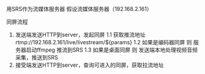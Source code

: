 用SRS作为流媒体服务器
假设流媒体服务器（192.168.2.161）

同屏流程
1. 发送端发送HTTP到server，发起同屏
   1.1 获取推流地址 rtmp://192.168.2.161/live/livestream/${params}
   1.2 如果是编码器同屏 则 服务器启动ffmpeg 推流到SRS
   1.3 如果是桌面同屏 则 发送端本地处理视频音频采集，推送到SRS
2. 接受端发送HTTP到server，查询可进入的同屏，获取拉流地址